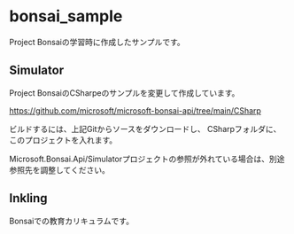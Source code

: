 # bonsai_sample
Project Bonsaiの学習時に作成したサンプルです。

## Simulator

Project BonsaiのCSharpeのサンプルを変更して作成しています。

https://github.com/microsoft/microsoft-bonsai-api/tree/main/CSharp

ビルドするには、上記Gitからソースをダウンロードし、
CSharpフォルダに、このプロジェクトを入れます。

Microsoft.Bonsai.Api/Simulatorプロジェクトの参照が外れている場合は、別途参照先を調整してください。

## Inkling

Bonsaiでの教育カリキュラムです。